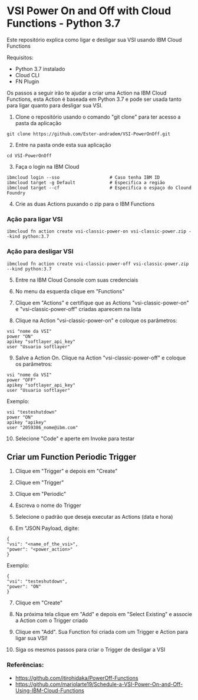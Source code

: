 # VSI Power On and Off with Cloud Functions - Python 3.7
Este repositório explica como ligar e desligar sua VSI usando IBM Cloud Functions

Requisitos:
- Python 3.7 instalado
- Cloud CLI
- FN Plugin

Os passos a seguir irão te ajudar a criar uma Action na IBM Cloud Functions, 
esta Action é baseada em Python 3.7 e pode ser usada tanto para ligar quanto para desligar sua VSI.


1. Clone o repositório usando o comando "git clone" para ter acesso a pasta da aplicação
````shel
git clone https://github.com/Ester-andradem/VSI-PowerOnOff.git
````

2. Entre na pasta onde esta sua aplicação
````shel
cd VSI-PowerOnOff
````

3. Faça o login na IBM Cloud
````shel
ibmcloud login --sso                   # Caso tenha IBM ID
ibmcloud target -g Default             # Especifica a região
ibmcloud target --cf                   # Especifica o espaço do Clound Foundry
````

4. Crie as duas Actions puxando o zip para o IBM Functions

### Ação para ligar VSI
```shel
ibmcloud fn action create vsi-classic-power-on vsi-classic-power.zip --kind python:3.7
```

### Ação para desligar VSI
```shel
ibmcloud fn action create vsi-classic-power-off vsi-classic-power.zip --kind python:3.7
```

5. Entre na IBM Cloud Console com suas credenciais

6. No menu da esquerda clique em "Functions"

7. Clique em "Actions" e certifique que as Actions "vsi-classic-power-on" e "vsi-classic-power-off" criadas aparecem na lista 

8. Clique na Action "vsi-classic-power-on" e coloque os parâmetros:
```shel
vsi "nome da VSI"
power "ON"
apikey "softlayer_api_key"
user "Usuario softlayer"
```

9. Salve a Action On. Clique na Action "vsi-classic-power-off" e coloque os parâmetros:
```shel
vsi "nome da VSI"
power "OFF"
apikey "softlayer_api_key"
user "Usuario softlayer"
```

Exemplo:
```shel
vsi "testeshutdown"
power "ON"
apikey "apikey"
user "2059386_nome@ibm.com"
```

10. Selecione "Code" e aperte em Invoke para testar


## Criar um Function Periodic Trigger

1. Clique em "Trigger" e depois em "Create"

2. Clique em "Trigger"

3. Clique em "Periodic"

4. Escreva o nome do Trigger

5. Selecione o padrão que deseja executar as Actions (data e hora)

6. Em "JSON Payload, digite:
```shel
{
"vsi": "<name_of_the_vsi>",
"power": "<power_action>"
}
```

Exemplo:
```shel
{
"vsi": "testeshutdown",
"power": "ON"
}
```

7. Clique em "Create"

8. Na próxima tela clique em "Add" e depois em "Select Existing" e associe a Action com o Trigger criado 

9. Clique em "Add". Sua Function foi criada com um Trigger e Action para ligar sua VSI!

11. Siga os mesmos passos para criar o Trigger de desligar a VSI


### Referências:
- https://github.com/itirohidaka/PowerOff-Functions
- https://github.com/mariolarte19/Schedule-a-VSI-Power-On-and-Off-Using-IBM-Cloud-Functions
